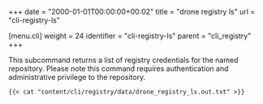 +++
date = "2000-01-01T00:00:00+00:02"
title = "drone registry ls"
url = "cli-registry-ls"

[menu.cli]
  weight = 24
  identifier = "cli-registry-ls"
  parent = "cli_registry"
+++

This subcommand returns a list of registry credentials for the named repository. Please note this command requires authentication and administrative privilege to the repository.

```text
{{< cat "content/cli/registry/data/drone_registry_ls.out.txt" >}}
```
